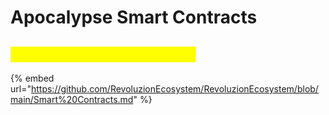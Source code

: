 # Apocalypse Smart Contracts

## <mark style="color:yellow;">Apocalypse Smart Contracts</mark>

{% embed url="https://github.com/RevoluzionEcosystem/RevoluzionEcosystem/blob/main/Smart%20Contracts.md" %}
